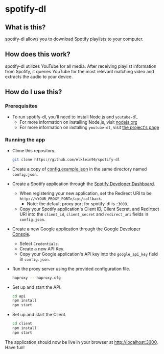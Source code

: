 # spotify-dl

## What is this?

spotify-dl allows you to download Spotify playlists to your computer.

## How does this work?

spotify-dl utilizes YouTube for all media. After receiving playlist information from Spotify, it queries YouTube for the most relevant matching video and extracts the audio to your device.

## How do I use this?

### Prerequisites

- To run spotify-dl, you'll need to install Node.js and `youtube-dl`.
  - For more information on installing Node.js, visit [nodejs.org](https://nodejs.org/)
  - For more information on installing `youtube-dl`, visit [the project's page](https://rg3.github.io/youtube-dl/)

### Running the app

- Clone this repository.

  ```bash
  git clone https://github.com/elklein96/spotify-dl
  ```

- Create a copy of [config.example.json](./api/config.example.json) in the same directory named `config.json`.

- Create a Spotify application through the [Spotify Developer Dashboard](https://developer.spotify.com).
  - When registering your new application, set the Redirect URI to be `http://<YOUR_PROXY_PORT>/api/callback`.
    - Note: the default proxy port for spotify-dl is `:3000`.
  - Copy your Spotify application's Client ID, Client Secret, and Redirtect URI into the `client_id`, `client_secret` and `redirect_uri` fields in `config.json`.

- Create a new Google application through the [Google Developer Console](https://console.developers.google.com).
  - Select `Credentials`.
  - Create a new API Key.
  - Copy your Google application's API key into the `google_api_key` field in `config.json`.

- Run the proxy server using the provided configuration file.

  ```bash
  haproxy -- haproxy.cfg
  ```

- Set up and start the API.

  ```bash
  cd api
  npm install
  npm start
  ```

- Set up and start the Client.

  ```bash
  cd client
  npm install
  npm start
  ```

The application should now be live in your browser at [http://localhost:3000](http://localhost:3000). Have fun!